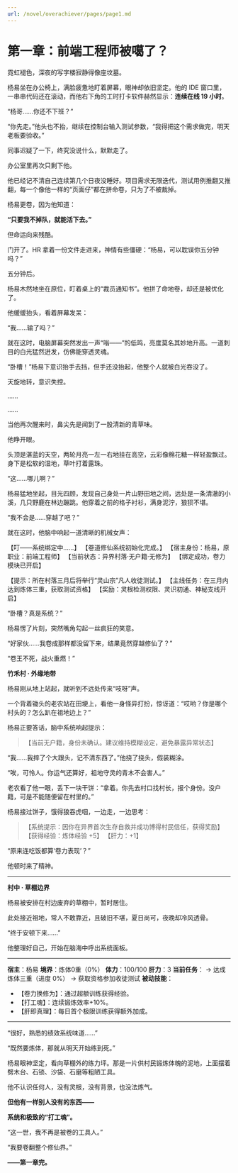 ```yaml
---
url: /novel/overachiever/pages/page1.md
---
```

# 第一章：前端工程师被噶了？

霓虹褪色，深夜的写字楼寂静得像座坟墓。

杨易坐在办公椅上，满脸疲惫地盯着屏幕，眼神却依旧坚定。他的 IDE 窗口里，一串串代码还在滚动，而他右下角的工时打卡软件赫然显示：**连续在线 19 小时**。

“杨哥……你还不下班？”

“你先走。”他头也不抬，继续在控制台输入测试参数，“我得把这个需求做完，明天老板要验收。”

同事迟疑了一下，终究没说什么，默默走了。

办公室里再次只剩下他。

他已经记不清自己连续第几个日夜没睡好。项目需求无限迭代，测试用例推翻又推翻，每一个像他一样的“页面仔”都在拼命卷，只为了不被裁掉。

杨易更卷，因为他知道：

**“只要我不掉队，就能活下去。”**

但命运向来残酷。

门开了。HR 拿着一份文件走进来，神情有些僵硬：“杨易，可以耽误你五分钟吗？”

五分钟后。

杨易木然地坐在原位，盯着桌上的“裁员通知书”。他拼了命地卷，却还是被优化了。

他缓缓抬头，看着屏幕发呆：

“我……输了吗？”

就在这时，电脑屏幕突然发出一声“嗡——”的低鸣，亮度莫名其妙地升高。一道刺目的白光猛然迸发，仿佛能穿透灵魂。

“卧槽！”杨易下意识抬手去挡，但手还没抬起，他整个人就被白光吞没了。

天旋地转，意识失控。

……

……

当他再次醒来时，鼻尖先是闻到了一股清新的青草味。

他睁开眼。

头顶是湛蓝的天空，两轮月亮一左一右地挂在高空，云彩像棉花糖一样轻盈飘过。身下是松软的湿地，草叶打着露珠。

“这……哪儿啊？”

杨易猛地坐起，目光四顾，发现自己身处一片山野田地之间，远处是一条清澈的小溪，几只野鹿在林边蹦跳。他穿着之前的格子衬衫，满身泥泞，狼狈不堪。

“我不会是……穿越了吧？”

就在这时，他脑中响起一道清晰的机械女声：

【叮——系统绑定中……】
【卷道修仙系统初始化完成。】
【宿主身份：杨易，原职业：前端工程师】
【当前状态：异界村落·无户籍·无修为】
【绑定成功，卷力模块已开启】

【提示：所在村落三月后将举行“灵山宗”凡人收徒测试。】
【主线任务：在三月内达到炼体三重，获取测试资格】
【奖励：灵根检测权限、灵识初通、神秘支线开启】


“卧槽？真是系统？”

杨易愣了片刻，突然嘴角勾起一丝疯狂的笑意。

“好家伙……我卷成那样都没留下来，结果竟然穿越修仙了？”

“卷王不死，战火重燃！”

**竹禾村 · 外缘地带**

杨易刚从地上站起，就听到不远处传来“吱呀”声。

一个背着锄头的老农站在田埂上，看他一身怪异打扮，惊讶道：“哎哟？你是哪个村头的？怎么趴在祖地边上？”

杨易正要答话，脑中系统响起提示：

> 【当前无户籍，身份未确认。建议维持模糊设定，避免暴露异常状态】

“我……我摔了个大跟头，记不清东西了。”他挠了挠头，假装糊涂。

“唉，可怜人。你运气还算好，祖地守灵的青木不会害人。”

老农看了他一眼，丢下一块干饼：“拿着。你先去村口找村长，报个身份。没户籍，可是不能随便留在村里的。”

杨易接过饼子，饿得狼吞虎咽，一边走，一边思考：

> 【系统提示：因你在异界首次生存自救并成功博得村民信任，获得奖励】
> 【获得经验：炼体经验 +5】
> 【肝力：+1】

“原来连吃饭都算‘卷力表现’？”

他顿时来了精神。

***

**村中 · 草棚边界**

杨易被安排在村边废弃的草棚中，暂时居住。

此处接近祖地，常人不敢靠近，且破旧不堪，夏日尚可，夜晚却冷风透骨。

“终于安顿下来……”

他整理好自己，开始在脑海中呼出系统面板。

***

**宿主**：杨易
**境界**：炼体0重（0%）
**体力**：100/100
**肝力**：3
**当前任务**：
→ 达成炼体三重（进度 0%）
→ 获取资格参加收徒测试
**被动技能**：

* 【卷力换修为】：通过超额训练获得经验。
* 【打工魂】：连续锻炼效率+10%。
* 【肝即真理】：每日首个极限训练获得额外加成。

***

“很好，熟悉的绩效系统味道……”

“既然要炼体，那就从明天开始练到死。”

杨易眼神坚定，看向草棚外的练力坪。那是一片供村民锻炼体魄的泥地，上面摆着劈木台、石锁、沙袋、石磨等粗陋工具。

他不认识任何人，没有灵根，没有背景，也没法炼气。

**但他有一样别人没有的东西——**

**系统和极致的“打工魂”。**

“这一世，我不再是被卷的工具人。”

“我要卷翻整个修仙界。”

**——第一章完。**

